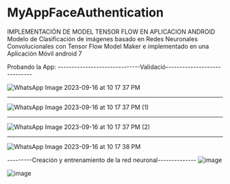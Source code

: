 # MyAppFaceAuthentication
IMPLEMENTACIÓN DE MODEL TENSOR FLOW EN APLICACION ANDROID
Modelo de Clasificación de imágenes basado en Redes Neuronales  Convolucionales con Tensor Flow Model Maker e implementado en una Aplicación Móvil android 7

Probando la App:
------------------------------Validació-----------------------------

![WhatsApp Image 2023-09-16 at 10 17 37 PM](https://github.com/JohnVeraXD/MyAppFaceAuthentication/assets/108051712/617391df-09dc-4c24-a8e1-07274cbf7cfb)


-------------------------------------------------------------------

![WhatsApp Image 2023-09-16 at 10 17 37 PM (1)](https://github.com/JohnVeraXD/MyAppFaceAuthentication/assets/108051712/ac75a396-e970-4aae-8cf7-c16b180390b7)


-------------------------------------------------------------------

![WhatsApp Image 2023-09-16 at 10 17 37 PM (2)](https://github.com/JohnVeraXD/MyAppFaceAuthentication/assets/108051712/72c37da2-1484-46e3-8e21-1c4316b0a01f)


-------------------------------------------------------------------

![WhatsApp Image 2023-09-16 at 10 17 38 PM](https://github.com/JohnVeraXD/MyAppFaceAuthentication/assets/108051712/4743318c-ddb4-439f-9ce7-79e9bf191877)


---------Creación y entrenamiento de la red neuronal--------------
![image](https://github.com/JohnVeraXD/MyAppFaceAuthentication/assets/108051712/11c060aa-646b-46e2-8f0d-e5a5e9ca0d4d)


![image](https://github.com/JohnVeraXD/MyAppFaceAuthentication/assets/108051712/c6086352-6d36-44e0-acd5-21bb037609be)

